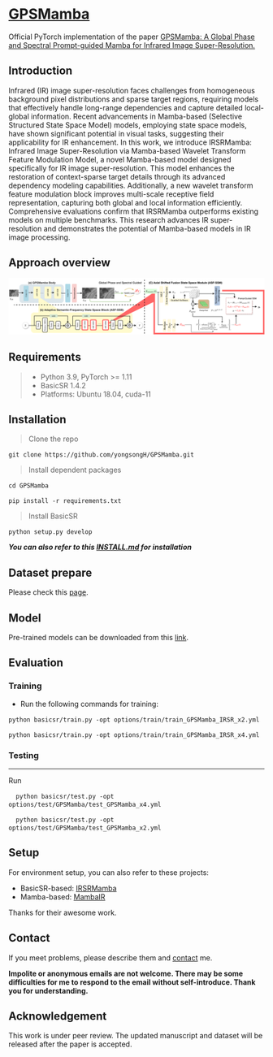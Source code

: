 # [GPSMamba](https://arxiv.org/pdf/2507.18998)
Official PyTorch implementation of the paper [GPSMamba: A Global Phase and Spectral Prompt-guided Mamba for Infrared Image Super-Resolution.](https://arxiv.org/pdf/2507.18998)


## Introduction

Infrared (IR) image super-resolution faces challenges from homogeneous background pixel distributions and sparse target regions, requiring models that effectively handle long-range dependencies and capture detailed local-global information. Recent advancements in Mamba-based (Selective Structured State Space Model) models, employing state space models, have shown significant potential in visual tasks, suggesting their applicability for IR enhancement. In this work, we introduce IRSRMamba: Infrared Image Super-Resolution via Mamba-based Wavelet Transform Feature Modulation Model, a novel Mamba-based model designed specifically for IR image super-resolution. This model enhances the restoration of context-sparse target details through its advanced dependency modeling capabilities. Additionally, a new wavelet transform feature modulation block improves multi-scale receptive field representation, capturing both global and local information efficiently. Comprehensive evaluations confirm that IRSRMamba outperforms existing models on multiple benchmarks. This research advances IR super-resolution and demonstrates the potential of Mamba-based models in IR image processing.

## Approach overview

![GPSMamba](experiments/pretrained_models/GPSMamba.png)


## Requirements
> - Python 3.9, PyTorch >= 1.11
> - BasicSR 1.4.2
> - Platforms: Ubuntu 18.04, cuda-11



## Installation
>  Clone the repo
```
git clone https://github.com/yongsongH/GPSMamba.git
```
> Install dependent packages
```
cd GPSMamba
```
```
pip install -r requirements.txt
```
> Install BasicSR
```
python setup.py develop
```
***You can also refer to this [INSTALL.md](https://github.com/XPixelGroup/BasicSR/blob/master/docs/INSTALL.md) for installation***

## Dataset prepare

Please check this [page](https://figshare.com/articles/dataset/IRSRMamba_Infrared_Image_Super-Resolution_via_Mamba-based_Wavelet_Transform_Feature_Modulation_Model/25835938).

## Model

Pre-trained models can be downloaded from this [link](https://doi.org/10.6084/m9.figshare.29643176.v1). 

## Evaluation

### Training
- Run the following commands for training:
```
python basicsr/train.py -opt options/train/train_GPSMamba_IRSR_x2.yml
```
```
python basicsr/train.py -opt options/train/train_GPSMamba_IRSR_x4.yml
```

### Testing
***
Run 
```
  python basicsr/test.py -opt options/test/GPSMamba/test_GPSMamba_x4.yml
```
```
  python basicsr/test.py -opt options/test/GPSMamba/test_GPSMamba_x2.yml
```
## Setup
For environment setup, you can also refer to these projects:

-  BasicSR-based: [IRSRMamba](https://github.com/yongsongH/IRSRMamba)
-  Mamba-based: [MambaIR](https://github.com/csguoh/MambaIR)

Thanks for their awesome work.

## Contact

If you meet problems, please describe them and [contact](https://hyongsong.work/) me. 

**Impolite or anonymous emails are not welcome. There may be some difficulties for me to respond to the email without self-introduce. Thank you for understanding.**

## Acknowledgement
This work is under peer review.
The updated manuscript and dataset will be released after the paper is accepted.
